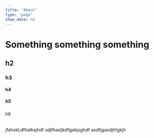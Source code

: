 ```yaml
---
title: "About"
type: "page"
show_date: no
---
```


# Something something something
## h2
### h3
#### h4
##### h5
###### h6

jfahskl;dfhalksjhdf
sdjfhasljkdfgakjsghdf
asdfjgasdjhfgkjh

